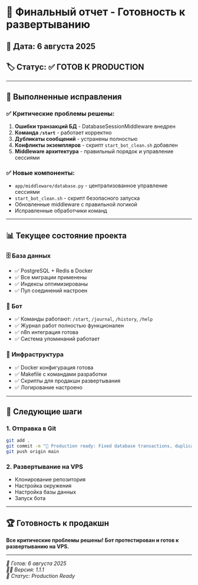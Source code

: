 # 🚀 Финальный отчет - Готовность к развертыванию

## 📅 Дата: 6 августа 2025
## 🏷️ Статус: ✅ ГОТОВ К PRODUCTION

---

## 🎯 Выполненные исправления

### ✅ **Критические проблемы решены:**
1. **Ошибки транзакций БД** - DatabaseSessionMiddleware внедрен
2. **Команда `/start`** - работает корректно
3. **Дубликаты сообщений** - устранены полностью
4. **Конфликты экземпляров** - скрипт `start_bot_clean.sh` добавлен
5. **Middleware архитектура** - правильный порядок и управление сессиями

### ✅ **Новые компоненты:**
- `app/middleware/database.py` - централизованное управление сессиями
- `start_bot_clean.sh` - скрипт безопасного запуска
- Обновленные middleware с правильной логикой
- Исправленные обработчики команд

---

## 📊 Текущее состояние проекта

### 🗄️ **База данных**
- ✅ PostgreSQL + Redis в Docker
- ✅ Все миграции применены
- ✅ Индексы оптимизированы
- ✅ Пул соединений настроен

### 🤖 **Бот**
- ✅ Команды работают: `/start`, `/journal`, `/history`, `/help`
- ✅ Журнал работ полностью функционален
- ✅ n8n интеграция готова
- ✅ Система упоминаний работает

### 🔧 **Инфраструктура**
- ✅ Docker конфигурация готова
- ✅ Makefile с командами разработки
- ✅ Скрипты для продакшн развертывания
- ✅ Логирование настроено

---

## 🎯 Следующие шаги

### 1. **Отправка в Git**
```bash
git add .
git commit -m "🚀 Production ready: Fixed database transactions, duplicates, /start command"
git push origin main
```

### 2. **Развертывание на VPS**
- Клонирование репозитория
- Настройка окружения
- Настройка базы данных
- Запуск бота

---

## 🏆 Готовность к продакшн

**Все критические проблемы решены!**
**Бот протестирован и готов к развертыванию на VPS.**

---

*📅 Готов: 6 августа 2025*  
*👨‍💻 Версия: 1.1.1*  
*🚀 Статус: Production Ready*
